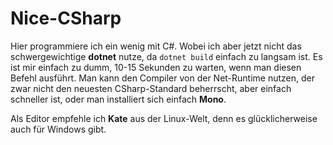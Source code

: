 # Nice-CSharp
Hier programmiere ich ein wenig mit C#. Wobei ich aber jetzt nicht das schwergewichtige **dotnet** nutze, da `dotnet build` einfach zu langsam ist.
Es ist mir einfach zu dumm, 10-15 Sekunden zu warten, wenn man diesen Befehl ausführt.
Man kann den Compiler von der Net-Runtime nutzen, der zwar nicht den neuesten CSharp-Standard beherrscht, aber einfach schneller ist, oder man installiert sich einfach **Mono**.

Als Editor empfehle ich **Kate** aus der Linux-Welt, denn es glücklicherweise auch für Windows gibt. 
